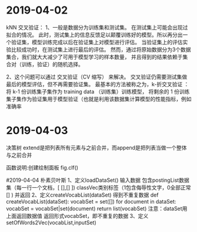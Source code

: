 # 2019-04-02
kNN
交叉验证：
1、一般是数据分为训练集和测试集。
在测试集上可能会出现过拟合的情况。 此时，测试集上的信息反馈足以颠覆训练好的模型。所以再分出一个验证集，模型训练完成以后在验证集上对模型进行评估。 当验证集上的评估实验比较成功时，在测试集上进行最后的评估。
然而，通过将原始数据分为3个数据集合，我们就大大减少了可用于模型学习的样本数量， 并且得到的结果依赖于集合对（训练，验证）的随机选择。

2、这个问题可以通过 交叉验证（CV 缩写） 来解决。 交叉验证仍需要测试集做最后的模型评估，但不再需要验证集。
   最基本的方法被称之为，k-折交叉验证 ：
   将 k-1 份训练集子集作为 training data （训练集）训练模型，
将剩余的 1 份训练集子集作为验证集用于模型验证（也就是利用该数据集计算模型的性能指标，例如准确率
# 2019-04-03
决策树
extend是把列表所有元素与之前合并，而append是把列表当做一个整体与之前合并




函数说明:创建绘制面板
   fig.clf()

#2019-04-04
朴素贝叶斯
1、定义loadDataSet() 输入数据
   包含postingList数据集（每一行一个文档，[ [],[] ])
      classVec类别标签（1包含侮辱性文字，0全部正常 [] )
   并返回
2、定义createVocabList(dataSet) 得到不重复数据
   def createVocabList(dataSet):
       vocabSet = set([])
       for document in dataSet:
           vocabSet = vocabSet|set(document)
       return list(vocabSet)
   注意：dataSet用上面返回数据值
   返回形式vocabSet，即不重复的数据
3、定义setOfWords2Vec(vocabList,inputSet)

















